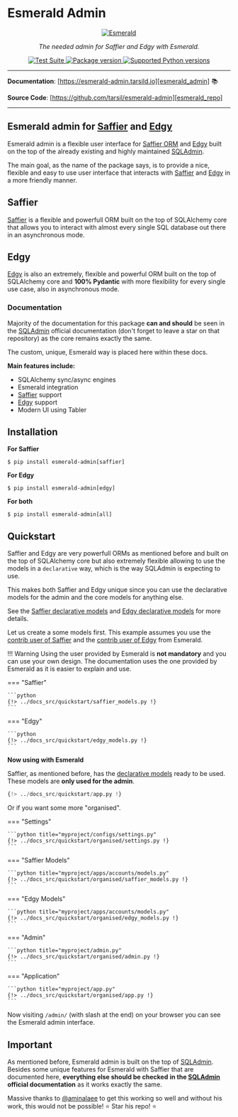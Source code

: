 # Esmerald Admin

<p align="center">
  <a href="https://esmerald-admin.tarsild.io"><img src="https://res.cloudinary.com/dymmond/image/upload/v1673619342/esmerald/img/logo-gr_z1ot8o.png" alt='Esmerald'></a>
</p>

<p align="center">
    <em>The needed admin for Saffier and Edgy with Esmerald.</em>
</p>

<p align="center">
<a href="https://github.com/tarsil/esmerald-admin/workflows/Test%20Suite/badge.svg?event=push&branch=main" target="_blank">
    <img src="https://github.com/tarsil/esmerald-admin/workflows/Test%20Suite/badge.svg?event=push&branch=main" alt="Test Suite">
</a>

<a href="https://pypi.org/project/esmerald_admin" target="_blank">
    <img src="https://img.shields.io/pypi/v/esmerald_admin?color=%2334D058&label=pypi%20package" alt="Package version">
</a>

<a href="https://pypi.org/project/esmerald_admin" target="_blank">
    <img src="https://img.shields.io/pypi/pyversions/esmerald_admin.svg?color=%2334D058" alt="Supported Python versions">
</a>
</p>

---

**Documentation**: [https://esmerald-admin.tarsild.io][esmerald_admin] 📚

**Source Code**: [https://github.com/tarsil/esmerald-admin][esmerald_repo]

---

## Esmerald admin for [Saffier][saffier] and [Edgy][edgy]

Esmerald admin is a flexible user interface for [Saffier ORM][saffier] and [Edgy][edgy]
built on the top of the already existing and highly maintained [SQLAdmin][sqladmin].

The main goal, as the name of the package says, is to provide a nice, flexible and easy to use
user interface that interacts with [Saffier][saffier] and [Edgy][edgy] in a more friendly manner.

## Saffier

[Saffier][saffier] is a flexible and powerfull ORM built on the top of SQLAlchemy core that allows
you to interact with almost every single SQL database out there in an asynchronous mode.

## Edgy

[Edgy][saffier] is also an extremely, flexible and powerful ORM built on the top of SQLAlchemy core
and **100% Pydantic** with more flexibility for every single use case, also in asynchronous mode.

### Documentation

Majority of the documentation for this package **can and should** be seen in the [SQLAdmin][sqladmin]
official documentation (don't forget to leave a star on that repository) as the core remains exactly
the same.

The custom, unique, Esmerald way is placed here within these docs.

**Main features include:**

* SQLAlchemy sync/async engines
* Esmerald integration
* [Saffier][saffier] support
* [Edgy][edgy] support
* Modern UI using Tabler

## Installation

**For Saffier**

```shell
$ pip install esmerald-admin[saffier]
```

**For Edgy**

```shell
$ pip install esmerald-admin[edgy]
```

**For both**

```shell
$ pip install esmerald-admin[all]
```

## Quickstart

Saffier and Edgy are very powerfull ORMs as mentioned before and built on the top of SQLAlchemy core but
also extremely flexible allowing to use the models in a `declarative` way, which is the way
SQLAdmin is expecting to use.

This makes both Saffier and Edgy unique since you can use the declarative models for the admin and the core
models for anything else.

See the [Saffier declarative models][saffier_declarative] and [Edgy declarative models][edgy_declarative] for more details.

Let us create a some models first. This example assumes you use the [contrib user of Saffier](https://esmerald.dev/databases/saffier/models/)
and the [contrib user of Edgy](https://esmerald.dev/databases/edgy/models/)
from Esmerald.

!!! Warning
    Using the user provided by Esmerald is **not mandatory** and you can use your own design.
    The documentation uses the one provided by Esmerald as it is easier to explain and use.

=== "Saffier"

    ```python
    {!> ../docs_src/quickstart/saffier_models.py !}
    ```

=== "Edgy"

    ```python
    {!> ../docs_src/quickstart/edgy_models.py !}
    ```

**Now using with Esmerald**

Saffier, as mentioned before, has the [declarative models][saffier_declarative] ready to be used.
These models are **only used for the admin**.


```python
{!> ../docs_src/quickstart/app.py !}
```


Or if you want some more "organised".

=== "Settings"

    ```python title="myproject/configs/settings.py"
    {!> ../docs_src/quickstart/organised/settings.py !}
    ```

=== "Saffier Models"

    ```python title="myproject/apps/accounts/models.py"
    {!> ../docs_src/quickstart/organised/saffier_models.py !}
    ```

=== "Edgy Models"

    ```python title="myproject/apps/accounts/models.py"
    {!> ../docs_src/quickstart/organised/edgy_models.py !}
    ```

=== "Admin"

    ```python title="myproject/admin.py"
    {!> ../docs_src/quickstart/organised/admin.py !}
    ```

=== "Application"

    ```python title="myproject/app.py"
    {!> ../docs_src/quickstart/organised/app.py !}
    ```

Now visiting `/admin/` (with slash at the end) on your browser you can see the Esmerald admin interface.

## Important

As mentioned before, Esmerald admin is built on the top of [SQLAdmin][esmerald_admin]. Besides some
unique features for Esmerald with Saffier that are documented here, **everything else should be checked**
**in the [SQLAdmin][sqladmin] official documentation** as it works exactly the same.

Massive thanks to [@aminalaee](https://github.com/aminalaee) to get this working so well and without his work, this
would not be possible! ⭐️ Star his repo! ⭐️


[esmerald_admin]: https://esmerald-admin.tarsild.io
[esmerald_repo]: https://github.com/tarsil/esmerald-admin
[saffier]: https://saffier.tarsild.io
[edgy]: https://edgy.tarsild.io
[sqladmin]: https://aminalaee.dev/sqladmin/
[saffier_declarative]: https://saffier.tarsild.io/models/#declarative-models
[edgy_declarative]: https://edgy.tarsild.io/models/#declarative-models
